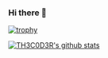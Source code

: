 ### Hi there 👋

[![trophy](https://github-profile-trophy.vercel.app/?username=ryo-ma&theme=onedark)](https://github.com/ryo-ma/github-profile-trophy)

[![TH3C0D3R's github stats](https://githubstats-bksgbwhv2-th3c0d3r.vercel.app/api?username=th3c0d3r&count_private=true&show_icons=true&theme=radical)](https://github.com/Th3C0D3R/)
